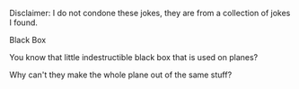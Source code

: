 Disclaimer: I do not condone these jokes, they are from a collection of jokes I found.

Black Box

You know that little indestructible black box that
is used on planes?

Why can't they make the whole plane out of the
same stuff?

